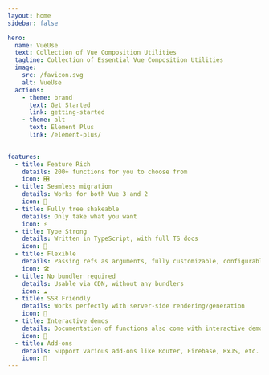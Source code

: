 ```yaml
---
layout: home
sidebar: false

hero:
  name: VueUse
  text: Collection of Vue Composition Utilities
  tagline: Collection of Essential Vue Composition Utilities
  image:
    src: /favicon.svg
    alt: VueUse
  actions:
    - theme: brand
      text: Get Started
      link: getting-started
    - theme: alt
      text: Element Plus
      link: /element-plus/
    

features:
  - title: Feature Rich
    details: 200+ functions for you to choose from
    icon: 🎛
  - title: Seamless migration
    details: Works for both Vue 3 and 2
    icon: 🚀
  - title: Fully tree shakeable
    details: Only take what you want
    icon: ⚡
  - title: Type Strong
    details: Written in TypeScript, with full TS docs
    icon: 🦾
  - title: Flexible
    details: Passing refs as arguments, fully customizable, configurable event filters and targets
    icon: 🛠
  - title: No bundler required
    details: Usable via CDN, without any bundlers
    icon: ☁️
  - title: SSR Friendly
    details: Works perfectly with server-side rendering/generation
    icon: 🔋
  - title: Interactive demos
    details: Documentation of functions also come with interactive demos!
    icon: 🎪
  - title: Add-ons
    details: Support various add-ons like Router, Firebase, RxJS, etc.
    icon: 🔌
---
```


<Home />
